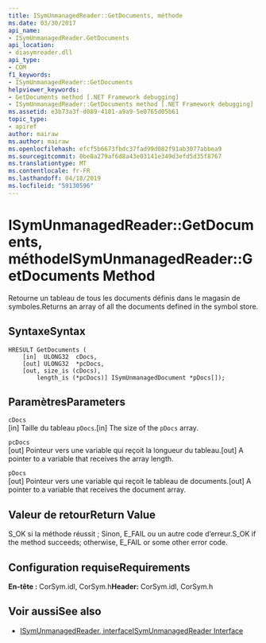 ```yaml
---
title: ISymUnmanagedReader::GetDocuments, méthode
ms.date: 03/30/2017
api_name:
- ISymUnmanagedReader.GetDocuments
api_location:
- diasymreader.dll
api_type:
- COM
f1_keywords:
- ISymUnmanagedReader::GetDocuments
helpviewer_keywords:
- GetDocuments method [.NET Framework debugging]
- ISymUnmanagedReader::GetDocuments method [.NET Framework debugging]
ms.assetid: e3b73a3f-d089-4101-a9a9-5e0765d05b61
topic_type:
- apiref
author: mairaw
ms.author: mairaw
ms.openlocfilehash: efcf5b6673fbdc37fad99d082f91ab3077abbea9
ms.sourcegitcommit: 0be8a279af6d8a43e03141e349d3efd5d35f8767
ms.translationtype: MT
ms.contentlocale: fr-FR
ms.lasthandoff: 04/18/2019
ms.locfileid: "59130596"
---
```

# <a name="isymunmanagedreadergetdocuments-method"></a><span data-ttu-id="6309d-102">ISymUnmanagedReader::GetDocuments, méthode</span><span class="sxs-lookup"><span data-stu-id="6309d-102">ISymUnmanagedReader::GetDocuments Method</span></span>
<span data-ttu-id="6309d-103">Retourne un tableau de tous les documents définis dans le magasin de symboles.</span><span class="sxs-lookup"><span data-stu-id="6309d-103">Returns an array of all the documents defined in the symbol store.</span></span>  
  
## <a name="syntax"></a><span data-ttu-id="6309d-104">Syntaxe</span><span class="sxs-lookup"><span data-stu-id="6309d-104">Syntax</span></span>  
  
```  
HRESULT GetDocuments (  
    [in]  ULONG32  cDocs,  
    [out] ULONG32  *pcDocs,  
    [out, size_is (cDocs),  
        length_is (*pcDocs)] ISymUnmanagedDocument *pDocs[]);  
```  
  
## <a name="parameters"></a><span data-ttu-id="6309d-105">Paramètres</span><span class="sxs-lookup"><span data-stu-id="6309d-105">Parameters</span></span>  
 `cDocs`  
 <span data-ttu-id="6309d-106">[in] Taille du tableau `pDocs`.</span><span class="sxs-lookup"><span data-stu-id="6309d-106">[in] The size of the `pDocs` array.</span></span>  
  
 `pcDocs`  
 <span data-ttu-id="6309d-107">[out] Pointeur vers une variable qui reçoit la longueur du tableau.</span><span class="sxs-lookup"><span data-stu-id="6309d-107">[out] A pointer to a variable that receives the array length.</span></span>  
  
 `pDocs`  
 <span data-ttu-id="6309d-108">[out] Pointeur vers une variable qui reçoit le tableau de documents.</span><span class="sxs-lookup"><span data-stu-id="6309d-108">[out] A pointer to a variable that receives the document array.</span></span>  
  
## <a name="return-value"></a><span data-ttu-id="6309d-109">Valeur de retour</span><span class="sxs-lookup"><span data-stu-id="6309d-109">Return Value</span></span>  
 <span data-ttu-id="6309d-110">S_OK si la méthode réussit ; Sinon, E_FAIL ou un autre code d’erreur.</span><span class="sxs-lookup"><span data-stu-id="6309d-110">S_OK if the method succeeds; otherwise, E_FAIL or some other error code.</span></span>  
  
## <a name="requirements"></a><span data-ttu-id="6309d-111">Configuration requise</span><span class="sxs-lookup"><span data-stu-id="6309d-111">Requirements</span></span>  
 <span data-ttu-id="6309d-112">**En-tête :** CorSym.idl, CorSym.h</span><span class="sxs-lookup"><span data-stu-id="6309d-112">**Header:** CorSym.idl, CorSym.h</span></span>  
  
## <a name="see-also"></a><span data-ttu-id="6309d-113">Voir aussi</span><span class="sxs-lookup"><span data-stu-id="6309d-113">See also</span></span>

- [<span data-ttu-id="6309d-114">ISymUnmanagedReader, interface</span><span class="sxs-lookup"><span data-stu-id="6309d-114">ISymUnmanagedReader Interface</span></span>](../../../../docs/framework/unmanaged-api/diagnostics/isymunmanagedreader-interface.md)
